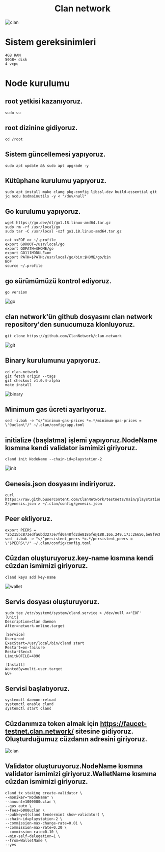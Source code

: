 # <h1 align="center">Clan network</h1>

![clan](https://user-images.githubusercontent.com/73015593/178373417-1770ae94-ed25-4657-b6f8-b3efff6c340f.jpg)

# Sistem gereksinimleri
```
4GB RAM
50GB+ disk
4 vcpu
```

# Node kurulumu

## root yetkisi kazanıyoruz.
```
sudo su
```

## root dizinine gidiyoruz.
```
cd /root
```

## Sistem güncellemesi yapıyoruz.
```
sudo apt update && sudo apt upgrade -y
```

## Kütüphane kurulumu yapıyoruz.
```
sudo apt install make clang pkg-config libssl-dev build-essential git jq ncdu bsdmainutils -y < "/dev/null"
```

## Go kurulumu yapıyoruz.
```
wget https://go.dev/dl/go1.18.linux-amd64.tar.gz
sudo rm -rf /usr/local/go
sudo tar -C /usr/local -xzf go1.18.linux-amd64.tar.gz

cat <<EOF >> ~/.profile
export GOROOT=/usr/local/go
export GOPATH=$HOME/go
export GO111MODULE=on
export PATH=$PATH:/usr/local/go/bin:$HOME/go/bin
EOF
source ~/.profile
```

## go sürümümüzü kontrol ediyoruz.
```
go version
```
![go](https://user-images.githubusercontent.com/73015593/178373838-f0597462-eeb9-4442-b9df-fcdd034a5702.PNG)

## clan network'ün github dosyasını clan network repository'den sunucumuza klonluyoruz.
```
git clone https://github.com/ClanNetwork/clan-network
```
![git](https://user-images.githubusercontent.com/73015593/178374092-e4a35646-1217-4cc9-828c-7d020004b35b.PNG)


## Binary kurulumunu yapıyoruz.
```
cd clan-network
git fetch origin --tags
git checkout v1.0.4-alpha
make install
```
![binary](https://user-images.githubusercontent.com/73015593/178374240-cd27d32d-0ed8-470e-80e7-5e1f6b20f5f8.PNG)


## Minimum gas ücreti ayarlıyoruz.
```
sed -i.bak -e "s/^minimum-gas-prices *=.*/minimum-gas-prices = \"0uclan\"/" ~/.clan/config/app.toml
```

## initialize (başlatma) işlemi yapıyoruz.NodeName kısmına kendi validator ismimizi giriyoruz.
```
cland init NodeName --chain-id=playstation-2
```
![init](https://user-images.githubusercontent.com/73015593/178374881-7854f425-bfc1-4f2f-96b5-2203015c41ed.PNG)


## Genesis.json dosyasını indiriyoruz.
```
curl https://raw.githubusercontent.com/ClanNetwork/testnets/main/playstation-2/genesis.json > ~/.clan/config/genesis.json
```

## Peer ekliyoruz.
```
export PEERS = "2b215bc873edfa6bd3273e7fd0a48fd2de8186fe@188.166.249.173:26656,be8f9c8ff85674de396075434862d31230adefa4@35.231.178.87:26656,0cb936b2e3256c8d9d90362f2695688b9d3a1b9e@34.73.151.40:26656,e85dc5ec5b77e86265b5b731d4c555ef2430472a@23.88.43.130:26656,9d7ec4cb534717bfa51cdb1136875d17d10f93c3@116.203.60.243:26656,3049356ee6e6d7b2fa5eef03555a620f6ff7591b@65.108.98.218:56656,61db9dede0dff74af9309695b190b556a4266ebf@34.76.96.82:26656,d97c9ac4a8bb0744c7e7c1a17ac77e9c33dc6c34@34.116.229.135:26656"
sed -i.bak -e "s/^persistent_peers *=.*/persistent_peers = \"$PEERS\"/" ~/.clan/config/config.toml
```

## Cüzdan oluşturuyoruz.key-name kısmına kendi cüzdan ismimizi giriyoruz.
```
cland keys add key-name
```
![wallet](https://user-images.githubusercontent.com/73015593/178375230-9da290c5-0120-4634-b6c0-3ad512036b3f.PNG)


## Servis dosyası oluşturuyoruz.
```
sudo tee /etc/systemd/system/cland.service > /dev/null <<'EOF'
[Unit]
Description=Clan daemon
After=network-online.target

[Service]
User=root
ExecStart=/usr/local/bin/cland start
Restart=on-failure
RestartSec=3
LimitNOFILE=4096

[Install]
WantedBy=multi-user.target
EOF
```

## Servisi başlatıyoruz.
```
systemctl daemon-reload
systemctl enable cland
systemctl start cland
```

## Cüzdanımıza token almak için https://faucet-testnet.clan.network/ sitesine gidiyoruz. Oluşturduğumuz cüzdanın adresini giriyoruz.
![clan](https://user-images.githubusercontent.com/73015593/178375609-d7be60a2-636a-495e-9748-95e417c4ab03.PNG)


## Validator oluşturuyoruz.NodeName kısmına validator ismimizi giriyoruz.WalletName kısmına cüzdan ismimizi giriyoruz.
```
cland tx staking create-validator \
--moniker="NodeName" \
--amount=1000000uclan \
--gas auto \
--fees=5000uclan \
--pubkey=$(cland tendermint show-validator) \
--chain-id=playstation-2 \
--commission-max-change-rate=0.01 \
--commission-max-rate=0.20 \
--commission-rate=0.10 \
--min-self-delegation=1 \
--from=WalletName \
--yes
```





































